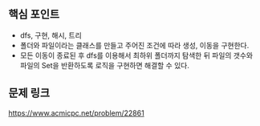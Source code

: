 ## 핵심 포인트

- dfs, 구현, 해시, 트리
- 폴더와 파일이라는 클래스를 만들고 주어진 조건에 따라 생성, 이동을 구현한다.
- 모든 이동이 종료된 후 dfs를 이용해서 최하위 폴더까지 탐색한 뒤 파일의 갯수와 파일의 Set을 반환하도록 로직을 구현하면 해결할 수 있다.

## 문제 링크

https://www.acmicpc.net/problem/22861
